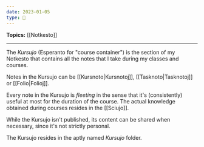 ```yaml
---
date: 2023-01-05
type: 🧠
---
```


**Topics:** [[Notkesto]]

---

The _Kursujo_ (Esperanto for "course container") is the section of my Notkesto that contains all the notes that I take during my classes and courses.

Notes in the Kursujo can be [[Kursnoto|Kursnotoj]], [[Tasknoto|Tasknotoj]] or [[Folio|Folioj]].

Every note in the Kursujo is _fleeting_ in the sense that it's (consistently) useful at most for the duration of the course. The actual knowledge obtained during courses resides in the [[Sciujo]].

While the Kursujo isn't published, its content can be shared when necessary, since it's not strictly personal.

The Kursujo resides in the aptly named _Kursujo_ folder.
